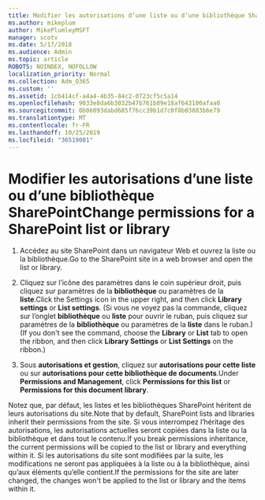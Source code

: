 ```yaml
---
title: Modifier les autorisations d’une liste ou d’une bibliothèque SharePoint
ms.author: mikeplum
author: MikePlumleyMSFT
manager: scotv
ms.date: 5/17/2018
ms.audience: Admin
ms.topic: article
ROBOTS: NOINDEX, NOFOLLOW
localization_priority: Normal
ms.collection: Adm_O365
ms.custom: ''
ms.assetid: 1cb414cf-a4a4-4b35-84c2-0723cf5c5a14
ms.openlocfilehash: 9033e8da6b3032b47b761b89e18af643100afaa0
ms.sourcegitcommit: 0b06093dabd685f76cc39b1d7c0f8b03883b6e79
ms.translationtype: MT
ms.contentlocale: fr-FR
ms.lasthandoff: 10/25/2019
ms.locfileid: "36519081"
---
```

# <a name="change-permissions-for-a-sharepoint-list-or-library"></a><span data-ttu-id="6ab77-102">Modifier les autorisations d’une liste ou d’une bibliothèque SharePoint</span><span class="sxs-lookup"><span data-stu-id="6ab77-102">Change permissions for a SharePoint list or library</span></span>

1. <span data-ttu-id="6ab77-103">Accédez au site SharePoint dans un navigateur Web et ouvrez la liste ou la bibliothèque.</span><span class="sxs-lookup"><span data-stu-id="6ab77-103">Go to the SharePoint site in a web browser and open the list or library.</span></span>
    
2. <span data-ttu-id="6ab77-104">Cliquez sur l’icône des paramètres dans le coin supérieur droit, puis cliquez sur paramètres de la **bibliothèque** ou paramètres de la **liste**.</span><span class="sxs-lookup"><span data-stu-id="6ab77-104">Click the Settings icon in the upper right, and then click **Library settings** or **List settings**.</span></span> <span data-ttu-id="6ab77-105">(Si vous ne voyez pas la commande, cliquez sur l’onglet **bibliothèque** ou **liste** pour ouvrir le ruban, puis cliquez sur paramètres de la **bibliothèque** ou paramètres de la **liste** dans le ruban.)</span><span class="sxs-lookup"><span data-stu-id="6ab77-105">(If you don't see the command, choose the **Library** or **List** tab to open the ribbon, and then click **Library Settings** or **List Settings** on the ribbon.)</span></span> 
    
3. <span data-ttu-id="6ab77-106">Sous **autorisations et gestion**, cliquez sur **autorisations pour cette liste** ou sur **autorisations pour cette bibliothèque de documents**.</span><span class="sxs-lookup"><span data-stu-id="6ab77-106">Under **Permissions and Management**, click **Permissions for this list** or **Permissions for this document library**.</span></span>
    
<span data-ttu-id="6ab77-107">Notez que, par défaut, les listes et les bibliothèques SharePoint héritent de leurs autorisations du site.</span><span class="sxs-lookup"><span data-stu-id="6ab77-107">Note that by default, SharePoint lists and libraries inherit their permissions from the site.</span></span> <span data-ttu-id="6ab77-108">Si vous interrompez l’héritage des autorisations, les autorisations actuelles seront copiées dans la liste ou la bibliothèque et dans tout le contenu.</span><span class="sxs-lookup"><span data-stu-id="6ab77-108">If you break permissions inheritance, the current permissions will be copied to the list or library and everything within it.</span></span> <span data-ttu-id="6ab77-109">Si les autorisations du site sont modifiées par la suite, les modifications ne seront pas appliquées à la liste ou à la bibliothèque, ainsi qu’aux éléments qu’elle contient.</span><span class="sxs-lookup"><span data-stu-id="6ab77-109">If the permissions for the site are later changed, the changes won't be applied to the list or library and the items within it.</span></span>
  

